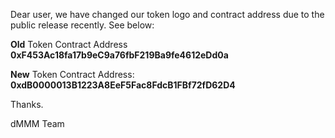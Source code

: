 Dear user, we have changed our token logo and contract address due to the public release recently. See below:

**Old** Token Contract Address
**0xF453Ac18fa17b9eC9a76fbF219Ba9fe4612eDd0a**

**New** Token Contract Address:
**0xdB0000013B1223A8EeF5Fac8FdcB1FBf72fD62D4**

Thanks.

dMMM Team
